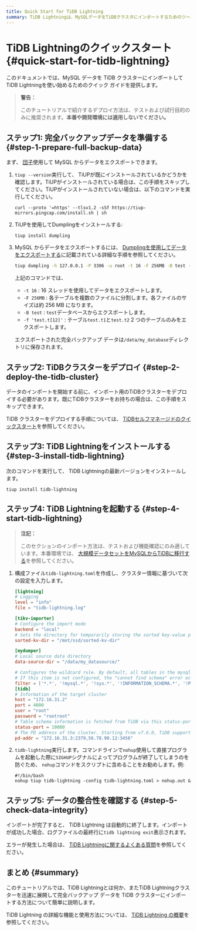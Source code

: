```yaml
---
title: Quick Start for TiDB Lightning
summary: TiDB Lightningは、MySQLデータをTiDBクラスタにインポートするためのツールです。本番や開発環境ではなく、テストおよびトライアル用途にのみ推奨されます。このプロセスには、フルバックアップデータの準備、TiDBクラスタのデプロイ、 TiDB Lightningのインストール、 TiDB Lightningの起動、そしてデータ整合性のチェックが含まれます。詳細な機能と使用方法については、 TiDB Lightningの概要をご覧ください。
---
```


# TiDB Lightningのクイックスタート {#quick-start-for-tidb-lightning}

このドキュメントでは、MySQL データを TiDB クラスターにインポートしてTiDB Lightningを使い始めるためのクイック ガイドを提供します。

> **警告：**
>
> このチュートリアルで紹介するデプロイ方法は、テストおよび試行目的のみに推奨されます。**本番や開発環境には適用しないでください。**

## ステップ1: 完全バックアップデータを準備する {#step-1-prepare-full-backup-data}

まず、 [団子](/dumpling-overview.md)使用して MySQL からデータをエクスポートできます。

1.  `tiup --version`実行して、 TiUPが既にインストールされているかどうかを確認します。TiUPがインストールされている場合は、この手順をスキップしてください。TiUPがインストールされていない場合は、以下のコマンドを実行してください。

        curl --proto '=https' --tlsv1.2 -sSf https://tiup-mirrors.pingcap.com/install.sh | sh

2.  TiUPを使用してDumplingをインストールする:

    ```shell
    tiup install dumpling
    ```

3.  MySQL からデータをエクスポートするには、 [Dumplingを使用してデータをエクスポートする](/dumpling-overview.md#export-to-sql-files)に記載されている詳細な手順を参照してください。

    ```sh
    tiup dumpling -h 127.0.0.1 -P 3306 -u root -t 16 -F 256MB -B test -f 'test.t[12]' -o /data/my_database/
    ```

    上記のコマンドでは、

    -   `-t 16` : 16 スレッドを使用してデータをエクスポートします。
    -   `-F 256MB` : 各テーブルを複数のファイルに分割します。各ファイルのサイズは約 256 MB になります。
    -   `-B test` : `test`データベースからエクスポートします。
    -   `-f 'test.t[12]'` : テーブル`test.t1`と`test.t2` 2 つのテーブルのみをエクスポートします。

    エクスポートされた完全バックアップ データは`/data/my_database`ディレクトリに保存されます。

## ステップ2: TiDBクラスターをデプロイ {#step-2-deploy-the-tidb-cluster}

データのインポートを開始する前に、インポート用のTiDBクラスターをデプロイする必要があります。既にTiDBクラスターをお持ちの場合は、この手順をスキップできます。

TiDB クラスターをデプロイする手順については、 [TiDBセルフマネージドのクイックスタート](/quick-start-with-tidb.md)を参照してください。

## ステップ3: TiDB Lightningをインストールする {#step-3-install-tidb-lightning}

次のコマンドを実行して、 TiDB Lightningの最新バージョンをインストールします。

```shell
tiup install tidb-lightning
```

## ステップ4: TiDB Lightningを起動する {#step-4-start-tidb-lightning}

> **注記：**
>
> このセクションのインポート方法は、テストおよび機能確認にのみ適しています。本番環境では、 [大規模データセットをMySQLからTiDBに移行する](/migrate-large-mysql-to-tidb.md)を参照してください。

1.  構成ファイル`tidb-lightning.toml`を作成し、クラスター情報に基づいて次の設定を入力します。

    ```toml
    [lightning]
    # Logging
    level = "info"
    file = "tidb-lightning.log"

    [tikv-importer]
    # Configure the import mode
    backend = "local"
    # Sets the directory for temporarily storing the sorted key-value pairs. The target directory must be empty.
    sorted-kv-dir = "/mnt/ssd/sorted-kv-dir"

    [mydumper]
    # Local source data directory
    data-source-dir = "/data/my_datasource/"

    # Configures the wildcard rule. By default, all tables in the mysql, sys, INFORMATION_SCHEMA, PERFORMANCE_SCHEMA, METRICS_SCHEMA, and INSPECTION_SCHEMA system databases are filtered.
    # If this item is not configured, the "cannot find schema" error occurs when system tables are imported.
    filter = ['*.*', '!mysql.*', '!sys.*', '!INFORMATION_SCHEMA.*', '!PERFORMANCE_SCHEMA.*', '!METRICS_SCHEMA.*', '!INSPECTION_SCHEMA.*']
    [tidb]
    # Information of the target cluster
    host = "172.16.31.2"
    port = 4000
    user = "root"
    password = "rootroot"
    # Table schema information is fetched from TiDB via this status-port.
    status-port = 10080
    # The PD address of the cluster. Starting from v7.6.0, TiDB supports setting multiple PD addresses.
    pd-addr = "172.16.31.3:2379,56.78.90.12:3456"
    ```

2.  `tidb-lightning`実行します。コマンドラインで`nohup`使用して直接プログラムを起動した際に`SIGHUP`シグナルによってプログラムが終了してしまうのを防ぐため、 `nohup`コマンドをスクリプトに含めることをお勧めします。例:

    ```shell
    #!/bin/bash
    nohup tiup tidb-lightning -config tidb-lightning.toml > nohup.out &
    ```

## ステップ5: データの整合性を確認する {#step-5-check-data-integrity}

インポートが完了すると、 TiDB Lightning は自動的に終了します。インポートが成功した場合、ログファイルの最終行に`tidb lightning exit`表示されます。

エラーが発生した場合は、 [TiDB Lightningに関するよくある質問](/tidb-lightning/tidb-lightning-faq.md)を参照してください。

## まとめ {#summary}

このチュートリアルでは、TiDB Lightningとは何か、またTiDB Lightningクラスターを迅速に展開して完全バックアップ データを TiDB クラスターにインポートする方法について簡単に説明します。

TiDB Lightning の詳細な機能と使用方法については、 [TiDB Lightning の概要](/tidb-lightning/tidb-lightning-overview.md)を参照してください。
